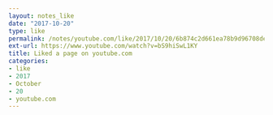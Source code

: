 ```yaml
---
layout: notes_like
date: "2017-10-20"
type: like
permalink: /notes/youtube.com/like/2017/10/20/6b874c2d661ea78b9d96708deebd016468333457.html
ext-url: https://www.youtube.com/watch?v=bS9hiSwL1KY
title: Liked a page on youtube.com
categories:
- like
- 2017
- October
- 20
- youtube.com
---
```

